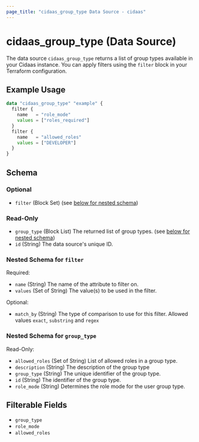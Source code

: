 ```yaml
---
page_title: "cidaas_group_type Data Source - cidaas"
---
```


# cidaas_group_type (Data Source)

The data source `cidaas_group_type` returns a list of group types available in your Cidaas instance.
You can apply filters using the `filter` block in your Terraform configuration.


## Example Usage

```terraform
data "cidaas_group_type" "example" {
  filter {
    name   = "role_mode"
    values = ["roles_required"]
  }
  filter {
    name   = "allowed_roles"
    values = ["DEVELOPER"]
  }
}
```


<!-- schema generated by tfplugindocs -->
## Schema

### Optional

- `filter` (Block Set) (see [below for nested schema](#nestedblock--filter))

### Read-Only

- `group_type` (Block List) The returned list of group types. (see [below for nested schema](#nestedblock--group_type))
- `id` (String) The data source's unique ID.

<a id="nestedblock--filter"></a>
### Nested Schema for `filter`

Required:

- `name` (String) The name of the attribute to filter on.
- `values` (Set of String) The value(s) to be used in the filter.

Optional:

- `match_by` (String) The type of comparison to use for this filter. Allowed values `exact`, `substring` and `regex`


<a id="nestedblock--group_type"></a>
### Nested Schema for `group_type`

Read-Only:

- `allowed_roles` (Set of String) List of allowed roles in a group type.
- `description` (String) The description of the group type
- `group_type` (String) The unique identifier of the group type.
- `id` (String) The identifier of the group type.
- `role_mode` (String) Determines the role mode for the user group type.

## Filterable Fields

* `group_type`
* `role_mode`
* `allowed_roles`
